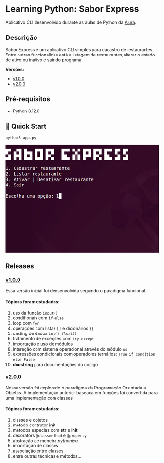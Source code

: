 # Learning Python: Sabor Express

Aplicativo CLI desenvolvido durante as aulas de Python da [Alura]().

## Descrição

Sabor Express é um aplicativo CLI simples para cadastro de restaurantes. Entre outras funcionalidas está a listagem de restaurantes,alterar o estado de ativo ou inativo e sair do programa.

**Versões:**

* [v1.0.0](#v100)
* [v2.0.0](#v200)

## Pré-requisitos

* Python 3.12.0

## 🚀 Quick Start

```bash
python3 app.py
```

<p align="center">
  <img src="sabor-express.gif" alt="animated" width=600 />
</p>

## Releases

### [v1.0.0](https://github.com/jeff-pedro/learn-python-sabor-express/tree/v1.0.0)

Essa versão inicial foi densenvolvida seguindo o paradigma funcional.

#### Tópicos foram estudados:

1. uso da função `input()`
2. condifionais com `if-else`
3. loop com `for`
4. operações com listas `[]` e dicionários `{}`
5. casting de dados `int() float()`
6. tratamento de exceções com `try-except`
7. importação e uso de módulos
8. intereção com sistema operacional através do módulo `os`
9. expressões condicionais com operadores ternários: `True if condition else False`
10. **docstring** para documentações do código

### [v2.0.0](https://github.com/jeff-pedro/learn-python-sabor-express/tree/v2.0.0)

Nessa versão foi explorado o paradigma da Programação Orientada a Objetos. A implementação anterior baseada em funções foi convertida para uma implementação com classes.

#### Tópicos foram estudados:

1. classes e objetos
2. método contrutor __init__
3. métodos especias com __str__ e __init__
4. decorators `@classmethod` e `@property`
5. abstração de meneira *pythonica*
6. importação de classes
7. associação entre classes
8. entre outras técnicas e métodos...
